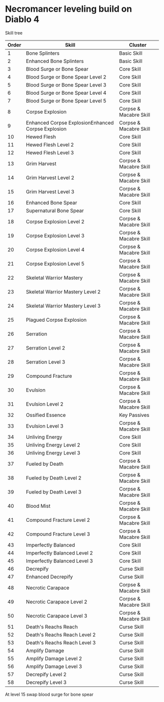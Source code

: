 # Necromancer leveling build on Diablo 4

Skill tree

| Order | Skill                                              | Cluster                |
| ----- | -------------------------------------------------- | ---------------------- |
| 1     | Bone Splinters                                     | Basic Skill            |
| 2     | Enhanced Bone Splinters                            | Basic Skill            |
| 3     | Blood Surge or Bone Spear                          | Core Skill             |
| 4     | Blood Surge or Bone Spear Level 2                  | Core Skill             |
| 5     | Blood Surge or Bone Spear Level 3                  | Core Skill             |
| 6     | Blood Surge or Bone Spear Level 4                  | Core Skill             |
| 7     | Blood Surge or Bone Spear Level 5                  | Core Skill             |
| 8     | Corpse Explosion                                   | Corpse & Macabre Skill |
| 9     | Enhanced Corpse ExplosionEnhanced Corpse Explosion | Corpse & Macabre Skill |
| 10    | Hewed Flesh                                        | Core Skill             |
| 11    | Hewed Flesh Level 2                                | Core Skill             |
| 12    | Hewed Flesh Level 3                                | Core Skill             |
| 13    | Grim Harvest                                       | Corpse & Macabre Skill |
| 14    | Grim Harvest Level 2                               | Corpse & Macabre Skill |
| 15    | Grim Harvest Level 3                               | Corpse & Macabre Skill |
| 16    | Enhanced Bone Spear                                | Core Skill             |
| 17    | Supernatural Bone Spear                            | Core Skill             |
| 18    | Corpse Explosion Level 2                           | Corpse & Macabre Skill |
| 19    | Corpse Explosion Level 3                           | Corpse & Macabre Skill |
| 20    | Corpse Explosion Level 4                           | Corpse & Macabre Skill |
| 21    | Corpse Explosion Level 5                           | Corpse & Macabre Skill |
| 22    | Skeletal Warrior Mastery                           | Corpse & Macabre Skill |
| 23    | Skeletal Warrior Mastery Level 2                   | Corpse & Macabre Skill |
| 24    | Skeletal Warrior Mastery Level 3                   | Corpse & Macabre Skill |
| 25    | Plagued Corpse Explosion                           | Corpse & Macabre Skill |
| 26    | Serration                                          | Corpse & Macabre Skill |
| 27    | Serration Level 2                                  | Corpse & Macabre Skill |
| 28    | Serration Level 3                                  | Corpse & Macabre Skill |
| 29    | Compound Fracture                                  | Corpse & Macabre Skill |
| 30    | Evulsion                                           | Corpse & Macabre Skill |
| 31    | Evulsion Level 2                                   | Corpse & Macabre Skill |
| 32    | Ossified Essence                                   | Key Passives           |
| 33    | Evulsion Level 3                                   | Corpse & Macabre Skill |
| 34    | Unliving Energy                                    | Core Skill             |
| 35    | Unliving Energy Level 2                            | Core Skill             |
| 36    | Unliving Energy Level 3                            | Core Skill             |
| 37    | Fueled by Death                                    | Corpse & Macabre Skill |
| 38    | Fueled by Death Level 2                            | Corpse & Macabre Skill |
| 39    | Fueled by Death Level 3                            | Corpse & Macabre Skill |
| 40    | Blood Mist                                         | Corpse & Macabre Skill |
| 41    | Compound Fracture Level 2                          | Corpse & Macabre Skill |
| 42    | Compound Fracture Level 3                          | Corpse & Macabre Skill |
| 43    | Imperfectly Balanced                               | Core Skill             |
| 44    | Imperfectly Balanced Level 2                       | Core Skill             |
| 45    | Imperfectly Balanced Level 3                       | Core Skill             |
| 46    | Decrepify                                          | Curse Skill            |
| 47    | Enhanced Decrepify                                 | Curse Skill            |
| 48    | Necrotic Carapace                                  | Corpse & Macabre Skill |
| 49    | Necrotic Carapace Level 2                          | Corpse & Macabre Skill |
| 50    | Necrotic Carapace Level 3                          | Corpse & Macabre Skill |
| 51    | Death's Reachs Reach                               | Curse Skill            |
| 52    | Death's Reachs Reach Level 2                       | Curse Skill            |
| 53    | Death's Reachs Reach Level 3                       | Curse Skill            |
| 54    | Amplify Damage                                     | Curse Skill            |
| 55    | Amplify Damage Level 2                             | Curse Skill            |
| 56    | Amplify Damage Level 3                             | Curse Skill            |
| 57    | Decrepify Level 2                                  | Curse Skill            |
| 58    | Decrepify Level 3                                  | Curse Skill            |

At level 15 swap blood surge for bone spear
